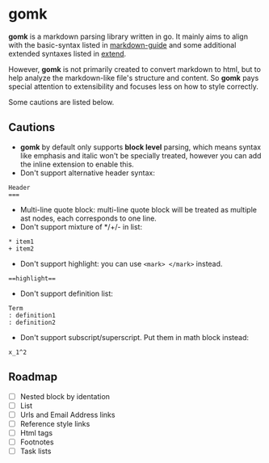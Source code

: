 # gomk

**gomk** is a markdown parsing library written in go. It mainly aims to align with the basic-syntax listed in [markdown-guide](https://www.markdownguide.org/basic-syntax/) and some additional extended syntaxes listed in [extend](https://www.markdownguide.org/extended-syntax/). 

However, **gomk** is not primarily created to convert markdown to html, but to help analyze the markdown-like file's structure and content. So **gomk** pays special attention to extensibility and focuses less on how to style correctly.

Some cautions are listed below.

## Cautions
- **gomk** by default only supports **block level** parsing, which means syntax like emphasis and italic won't be specially treated, however you can add the inline extension to enable this.
- Don't support alternative header syntax:
```
Header
===
```
- Multi-line quote block: multi-line quote block will be treated as multiple ast nodes, each corresponds to one line.
- Don't support mixture of \*/\+/\- in list:
```
* item1
+ item2
```
- Don't support highlight: you can use `<mark> </mark>` instead.
```
==highlight==
```
- Don't support definition list:
```
Term
: definition1
: definition2
```
- Don't support subscript/superscript. Put them in math block instead:
```
x_1^2
```

## Roadmap
- [ ] Nested block by identation
- [ ] List
- [ ] Urls and Email Address links
- [ ] Reference style links
- [ ] Html tags
- [ ] Footnotes
- [ ] Task lists
